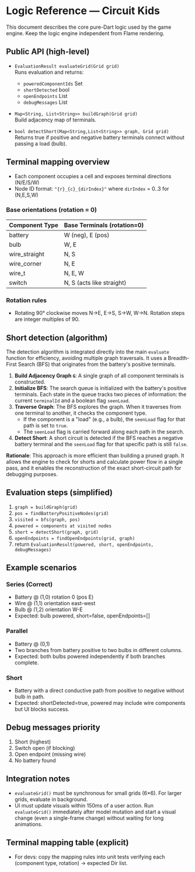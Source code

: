 # Logic Reference — Circuit Kids

This document describes the core pure-Dart logic used by the game engine. Keep the logic engine independent from Flame rendering.

## Public API (high-level)
- `EvaluationResult evaluateGrid(Grid grid)`  
  Runs evaluation and returns:
  - `poweredComponentIds` Set<String>
  - `shortDetected` bool
  - `openEndpoints` List<Cell>
  - `debugMessages` List<String>

- `Map<String, List<String>> buildGraph(Grid grid)`  
  Build adjacency map of terminals.

- `bool detectShort(Map<String,List<String>> graph, Grid grid)`  
  Returns true if positive and negative battery terminals connect without passing a load (bulb).

## Terminal mapping overview
- Each component occupies a cell and exposes terminal directions (N/E/S/W)
- Node ID format: `"{r}_{c}_{dirIndex}"` where `dirIndex` = 0..3 for (N,E,S,W)

### Base orientations (rotation = 0)
| Component Type      | Base Terminals (rotation=0) |
|---------------------|-----------------------------|
| battery             | W (neg), E (pos)            |
| bulb                | W, E                        |
| wire_straight       | N, S                        |
| wire_corner         | N, E                        |
| wire_t               | N, E, W                     |
| switch              | N, S (acts like straight)   |

### Rotation rules
- Rotating 90° clockwise moves N→E, E→S, S→W, W→N. Rotation steps are integer multiples of 90.

## Short detection (algorithm)
The detection algorithm is integrated directly into the main `evaluate` function for efficiency, avoiding multiple graph traversals. It uses a Breadth-First Search (BFS) that originates from the battery's positive terminals.

1. **Build Adjacency Graph `G`**: A single graph of all component terminals is constructed.
2. **Initialize BFS**: The search queue is initialized with the battery's positive terminals. Each state in the queue tracks two pieces of information: the current `terminalId` and a boolean flag `seenLoad`.
3. **Traverse Graph**: The BFS explores the graph. When it traverses from one terminal to another, it checks the component type.
    - If the component is a "load" (e.g., a bulb), the `seenLoad` flag for that path is set to `true`.
    - The `seenLoad` flag is carried forward along each path in the search.
4. **Detect Short**: A short circuit is detected if the BFS reaches a negative battery terminal and the `seenLoad` flag for that specific path is still `false`.

**Rationale**: This approach is more efficient than building a pruned graph. It allows the engine to check for shorts and calculate power flow in a single pass, and it enables the reconstruction of the exact short-circuit path for debugging purposes.

## Evaluation steps (simplified)
1. `graph = buildGraph(grid)`
2. `pos = findBatteryPositiveNodes(grid)`
3. `visited = bfs(graph, pos)`
4. `powered = components at visited nodes`
5. `short = detectShort(graph, grid)`
6. `openEndpoints = findOpenEndpoints(grid, graph)`
7. return `EvaluationResult(powered, short, openEndpoints, debugMessages)`

## Example scenarios
### Series (Correct)
- Battery @ (1,0) rotation 0 (pos E)
- Wire @ (1,1) orientation east-west
- Bulb  @ (1,2) orientation W-E
- Expected: bulb powered, short=false, openEndpoints=[]

### Parallel
- Battery @ (0,1)
- Two branches from battery positive to two bulbs in different columns.
- Expected: both bulbs powered independently if both branches complete.

### Short
- Battery with a direct conductive path from positive to negative without bulb in path.
- Expected: shortDetected=true, powered may include wire components but UI blocks success.

## Debug messages priority
1. Short (highest)
2. Switch open (if blocking)
3. Open endpoint (missing wire)
4. No battery found

## Integration notes
- `evaluateGrid()` must be synchronous for small grids (6×6). For larger grids, evaluate in background.
- UI must update visuals within 150ms of a user action. Run `evaluateGrid()` immediately after model mutation and start a visual change (even a single-frame change) without waiting for long animations.

## Terminal mapping table (explicit)
- For devs: copy the mapping rules into unit tests verifying each (component type, rotation) → expected Dir list.

